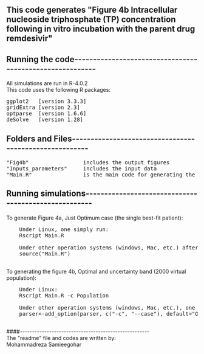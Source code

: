 ## This code generates "Figure 4b Intracellular nucleoside triphosphate (TP) concentration following in vitro incubation with the parent drug remdesivir" 

## Running the code---------------------------------------------------------
All simulations are run in R-4.0.2   
This code uses the following R packages:
<pre>
ggplot2   [version 3.3.3]  
gridExtra [version 2.3] 
optparse  [version 1.6.6] 
deSolve   [version 1.28]  
</pre>
## Folders and Files-------------------------------------------------------
<pre>
"Fig4b"                 includes the output figures  
"Inputs_parameters"     includes the input data  
"Main.R"                is the main code for generating the figure 4b  
</pre>
## Running simulations-----------------------------------------------------
To generate Figure 4a, Just Optimum case (the single best-fit patient):    
 <pre>
    Under Linux, one simply run:    
    Rscript Main.R
     
    Under other operation systems (windows, Mac, etc.) after launching a R console:    
    source("Main.R")
 </pre>  
To generating the figure 4b, Optimal and uncertainty band (2000 virtual population):
 <pre>
    Under Linux: 
    Rscript Main.R -c Population  

    Under other operation systems (windows, Mac, etc.), one needs to change the default value from "Optimum" to "Population" in line 12 of Main.R below, then     execute source("Main.R") in a console:    
    parser<-add_option(parser, c("-c", "--case"), default="Optimum",type="character", help="Population or Optimum")
  </pre>
 
####-----------------------------------------------------  
The "readme" file and codes are written by:   
Mohammadreza Samieegohar

